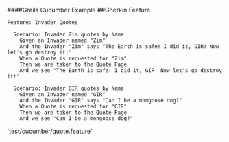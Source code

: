 ####Grails Cucumber Example
##Gherkin Feature

	Feature: Invader Quotes

	  Scenario: Invader Zim quotes by Name
	    Given an Invader named "Zim"
	    And the Invader "Zim" says "The Earth is safe! I did it, GIR! Now let's go destroy it!"
	    When a Quote is requested for "Zim"
	    Then we are taken to the Quote Page
	    And we see "The Earth is safe! I did it, GIR! Now let's go destroy it!"

	  Scenario: Invader GIR quotes by Name
	    Given an Invader named "GIR"
	    And the Invader "GIR" says "Can I be a mongoose dog?"
	    When a Quote is requested for "GIR"
	    Then we are taken to the Quote Page
	    And we see "Can I be a mongoose dog?"

<p class="fragment roll-in">`test/cucumber/quote.feature`</p>
